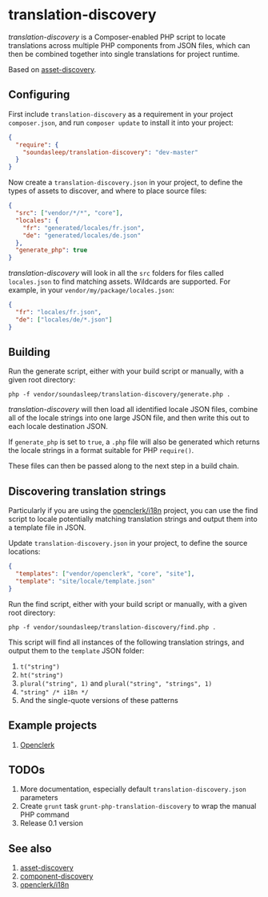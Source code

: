translation-discovery
=====================

_translation-discovery_ is a Composer-enabled PHP script to locate
translations across multiple PHP components from JSON files, which can then
be combined together into single translations for project runtime.

Based on [asset-discovery](https://github.com/soundasleep/asset-discovery).

## Configuring

First include `translation-discovery` as a requirement in your project `composer.json`,
and run `composer update` to install it into your project:

```json
{
  "require": {
    "soundasleep/translation-discovery": "dev-master"
  }
}
```

Now create a `translation-discovery.json` in your project, to define the types of assets to discover,
and where to place source files:

```json
{
  "src": ["vendor/*/*", "core"],
  "locales": {
    "fr": "generated/locales/fr.json",
    "de": "generated/locales/de.json"
  },
  "generate_php": true
}
```

_translation-discovery_ will look in all the `src` folders for files called `locales.json`
to find matching assets. Wildcards are supported. For example, in your
`vendor/my/package/locales.json`:

```json
{
  "fr": "locales/fr.json",
  "de": ["locales/de/*.json"]
}
```

## Building

Run the generate script, either with your build script or manually, with
a given root directory:

```
php -f vendor/soundasleep/translation-discovery/generate.php .
```

_translation-discovery_ will then load all identified locale JSON files, combine all of the
locale strings into one large JSON file, and then write this out to each locale destination JSON.

If `generate_php` is set to `true`, a `.php` file will also be generated which returns
the locale strings in a format suitable for PHP `require()`.

These files can then be passed along to the next step in a build chain.

## Discovering translation strings

Particularly if you are using the [openclerk/i18n](https://github.com/openclerk/i18n) project, you
can use the find script to locale potentially matching translation strings and output them into
a template file in JSON.

Update `translation-discovery.json` in your project, to define the source locations:

```json
{
  "templates": ["vendor/openclerk", "core", "site"],
  "template": "site/locale/template.json"
}
```

Run the find script, either with your build script or manually, with
a given root directory:

```
php -f vendor/soundasleep/translation-discovery/find.php .
```

This script will find all instances of the following translation strings, and output them to
the `template` JSON folder:

1. `t("string")`
1. `ht("string")`
1. `plural("string", 1)` and `plural("string", "strings", 1)`
1. `"string" /* i18n */`
1. And the single-quote versions of these patterns

## Example projects

1. [Openclerk](https://github.com/soundasleep/openclerk)

## TODOs

1. More documentation, especially default `translation-discovery.json` parameters
1. Create `grunt` task `grunt-php-translation-discovery` to wrap the manual PHP command
1. Release 0.1 version

## See also

1. [asset-discovery](https://github.com/soundasleep/asset-discovery)
1. [component-discovery](https://github.com/soundasleep/component-discovery)
1. [openclerk/i18n](https://github.com/openclerk/i18n)
